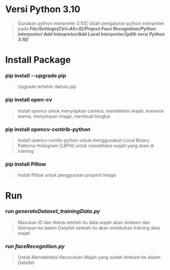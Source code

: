 # Versi Python 3.10
> Gunakan python interpreter 3.10||
> Ubah pengaturan python interpreter pada ***File/Settings(Ctrl+Alt+S)/Project:Face Recognition/Python Interpreter/
> Add Interpreter/Add Local Interpreter/(pilih versi Python 3.10)***
# Install Package
### pip install --upgrade pip
> Upgrade terlebih dahulu pip
### pip install open-cv
> Install opencv untuk menyiapkan camera, mendeteksi wajah, konversi warna, menyimpan image, membuat bingkai
### pip install opencv-contrib-python
> Install opencv-contib-python untuk menggunakan Local Binary Patterns Histogram (LBPH) untuk mendeteksi wajah yang akan di training
### pip install Pillow
> Install Pillow untuk penggunaan properti Image
# Run
### run ***generateDataset_trainingData.py***
> Masukan ID dan Nama setelah itu data wajah akan direkam dan disimpan ke dalam DataSet 
> setelah itu akan melakukan training data wajah
### run ***faceRecognition.py***
> Untuk Mendekteksi Kecocokan Wajah yang sudah direkam ke dalam DataSet
